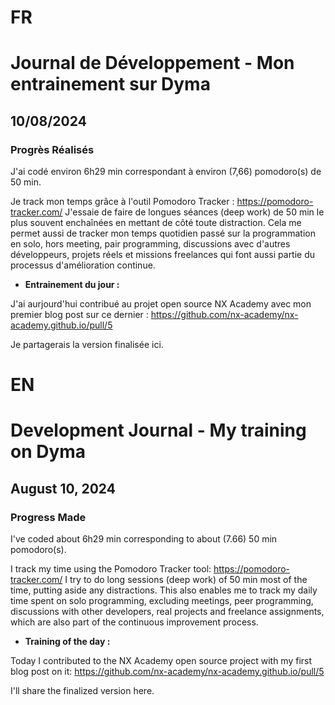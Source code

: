 # FR

# Journal de Développement - Mon entrainement sur Dyma

## 10/08/2024

### Progrès Réalisés

J'ai codé environ 6h29 min correspondant à environ (7,66) pomodoro(s) de 50 min.

Je track mon temps grâce à l'outil Pomodoro Tracker : https://pomodoro-tracker.com/
J'essaie de faire de longues séances (deep work) de 50 min le plus souvent enchaînées en mettant de côté toute distraction.
Cela me permet aussi de tracker mon temps quotidien passé sur la programmation en solo, hors meeting, pair programming, discussions avec d'autres développeurs, projets réels et missions freelances qui font aussi partie du processus d'amélioration continue.

- **Entrainement du jour :**

J'ai aurjourd'hui contribué au projet open source NX Academy avec mon premier blog post sur ce dernier : https://github.com/nx-academy/nx-academy.github.io/pull/5

Je partagerais la version finalisée ici.

# EN

# Development Journal - My training on Dyma

## August 10, 2024

### Progress Made

I've coded about 6h29 min corresponding to about (7.66) 50 min pomodoro(s).

I track my time using the Pomodoro Tracker tool: https://pomodoro-tracker.com/ I try to do long sessions (deep work) of 50 min most of the time, putting aside any distractions. This also enables me to track my daily time spent on solo programming, excluding meetings, peer programming, discussions with other developers, real projects and freelance assignments, which are also part of the continuous improvement process.

- **Training of the day :**

Today I contributed to the NX Academy open source project with my first blog post on it: https://github.com/nx-academy/nx-academy.github.io/pull/5

I'll share the finalized version here.
